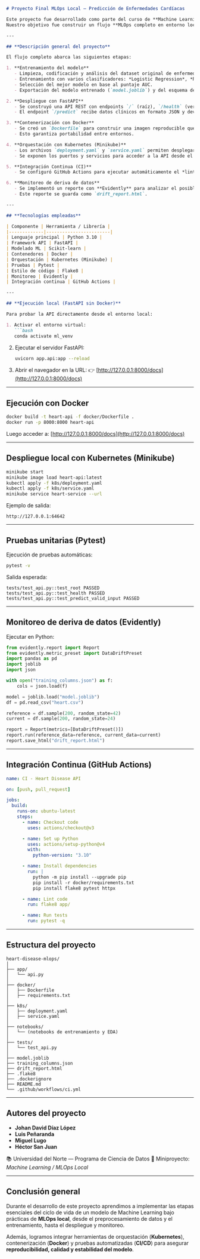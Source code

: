 ````markdown
# Proyecto Final MLOps Local — Predicción de Enfermedades Cardíacas

Este proyecto fue desarrollado como parte del curso de **Machine Learning / MLOps** de la **Universidad del Norte**.  
Nuestro objetivo fue construir un flujo **MLOps completo en entorno local**, utilizando herramientas open source como **FastAPI, Docker, Kubernetes (Minikube)** y **Evidently**, para entrenar, desplegar y monitorear un modelo de aprendizaje automático capaz de **predecir la probabilidad de enfermedad cardíaca** a partir de variables clínicas.

---

## **Descripción general del proyecto**

El flujo completo abarca las siguientes etapas:

1. **Entrenamiento del modelo**
   - Limpieza, codificación y análisis del dataset original de enfermedades cardíacas.  
   - Entrenamiento con varios clasificadores: *Logistic Regression*, *Random Forest* y *Gradient Boosting*.  
   - Selección del mejor modelo en base al puntaje AUC.  
   - Exportación del modelo entrenado (`model.joblib`) y del esquema de variables (`training_columns.json`).

2. **Despliegue con FastAPI**
   - Se construyó una API REST con endpoints `/` (raíz), `/health` (verificación del estado del servicio) y `/predict` (predicción de enfermedad cardíaca).  
   - El endpoint `/predict` recibe datos clínicos en formato JSON y devuelve la probabilidad de enfermedad cardíaca.

3. **Contenerización con Docker**
   - Se creó un `Dockerfile` para construir una imagen reproducible que permite ejecutar el modelo sin dependencias externas.  
   - Esto garantiza portabilidad entre entornos.

4. **Orquestación con Kubernetes (Minikube)**
   - Los archivos `deployment.yaml` y `service.yaml` permiten desplegar el contenedor en un clúster local administrado con Minikube.  
   - Se exponen los puertos y servicios para acceder a la API desde el navegador.

5. **Integración Continua (CI)**
   - Se configuró GitHub Actions para ejecutar automáticamente el *linting* con `flake8` y las pruebas unitarias con `pytest` cada vez que se realiza un `push`.

6. **Monitoreo de deriva de datos**
   - Se implementó un reporte con **Evidently** para analizar el posible cambio en las distribuciones de los datos entre el entrenamiento y los datos actuales.  
   - Este reporte se guarda como `drift_report.html`.

---

## **Tecnologías empleadas**

| Componente | Herramienta / Librería |
|-------------|------------------------|
| Lenguaje principal | Python 3.10 |
| Framework API | FastAPI |
| Modelado ML | Scikit-learn |
| Contenedores | Docker |
| Orquestación | Kubernetes (Minikube) |
| Pruebas | Pytest |
| Estilo de código | Flake8 |
| Monitoreo | Evidently |
| Integración continua | GitHub Actions |

---

## **Ejecución local (FastAPI sin Docker)**

Para probar la API directamente desde el entorno local:

1. Activar el entorno virtual:
   ```bash
   conda activate ml_venv
````

2. Ejecutar el servidor FastAPI:

   ```bash
   uvicorn app.api:app --reload
   ```

3. Abrir el navegador en la URL:
   👉 [http://127.0.0.1:8000/docs](http://127.0.0.1:8000/docs)

---

## **Ejecución con Docker**

```bash
docker build -t heart-api -f docker/Dockerfile .
docker run -p 8000:8000 heart-api
```

Luego acceder a:
[http://127.0.0.1:8000/docs](http://127.0.0.1:8000/docs)

---

## **Despliegue local con Kubernetes (Minikube)**

```bash
minikube start
minikube image load heart-api:latest
kubectl apply -f k8s/deployment.yaml
kubectl apply -f k8s/service.yaml
minikube service heart-service --url
```

Ejemplo de salida:

```
http://127.0.0.1:64642
```

---

## **Pruebas unitarias (Pytest)**

Ejecución de pruebas automáticas:

```bash
pytest -v
```

Salida esperada:

```
tests/test_api.py::test_root PASSED
tests/test_api.py::test_health PASSED
tests/test_api.py::test_predict_valid_input PASSED
```

---

## **Monitoreo de deriva de datos (Evidently)**

Ejecutar en Python:

```python
from evidently.report import Report
from evidently.metric_preset import DataDriftPreset
import pandas as pd
import joblib
import json

with open("training_columns.json") as f:
    cols = json.load(f)

model = joblib.load("model.joblib")
df = pd.read_csv("heart.csv")

reference = df.sample(200, random_state=42)
current = df.sample(200, random_state=24)

report = Report(metrics=[DataDriftPreset()])
report.run(reference_data=reference, current_data=current)
report.save_html("drift_report.html")
```

---

## **Integración Continua (GitHub Actions)**

```yaml
name: CI - Heart Disease API

on: [push, pull_request]

jobs:
  build:
    runs-on: ubuntu-latest
    steps:
      - name: Checkout code
        uses: actions/checkout@v3

      - name: Set up Python
        uses: actions/setup-python@v4
        with:
          python-version: "3.10"

      - name: Install dependencies
        run: |
          python -m pip install --upgrade pip
          pip install -r docker/requirements.txt
          pip install flake8 pytest httpx

      - name: Lint code
        run: flake8 app/

      - name: Run tests
        run: pytest -q
```

---

## **Estructura del proyecto**

```
heart-disease-mlops/
│
├── app/
│   └── api.py
│
├── docker/
│   ├── Dockerfile
│   ├── requirements.txt
│
├── k8s/
│   ├── deployment.yaml
│   ├── service.yaml
│
├── notebooks/
│   └── (notebooks de entrenamiento y EDA)
│
├── tests/
│   └── test_api.py
│
├── model.joblib
├── training_columns.json
├── drift_report.html
├── .flake8
├── .dockerignore
├── README.md
└── .github/workflows/ci.yml
```

---

## **Autores del proyecto**

* **Johan David Díaz López**
* **Luis Peñaranda**
* **Miguel Lugo**
* **Héctor San Juan**

📚 Universidad del Norte — Programa de Ciencia de Datos
🧪 Miniproyecto: *Machine Learning / MLOps Local*

---

## **Conclusión general**

Durante el desarrollo de este proyecto aprendimos a implementar las etapas esenciales del ciclo de vida de un modelo de Machine Learning bajo prácticas de **MLOps local**, desde el preprocesamiento de datos y el entrenamiento, hasta el despliegue y monitoreo.

Además, logramos integrar herramientas de orquestación (**Kubernetes**), contenerización (**Docker**) y pruebas automatizadas (**CI/CD**) para asegurar **reproducibilidad, calidad y estabilidad del modelo**.
